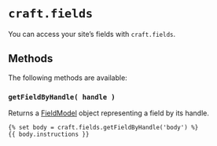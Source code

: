 # `craft.fields`

You can access your site’s fields with `craft.fields`.

## Methods

The following methods are available:

### `getFieldByHandle( handle )`

Returns a [FieldModel](https://docs.craftcms.com/api/v2/models/FieldModel.html) object representing a field by its handle.

```twig
{% set body = craft.fields.getFieldByHandle('body') %}
{{ body.instructions }}
```
